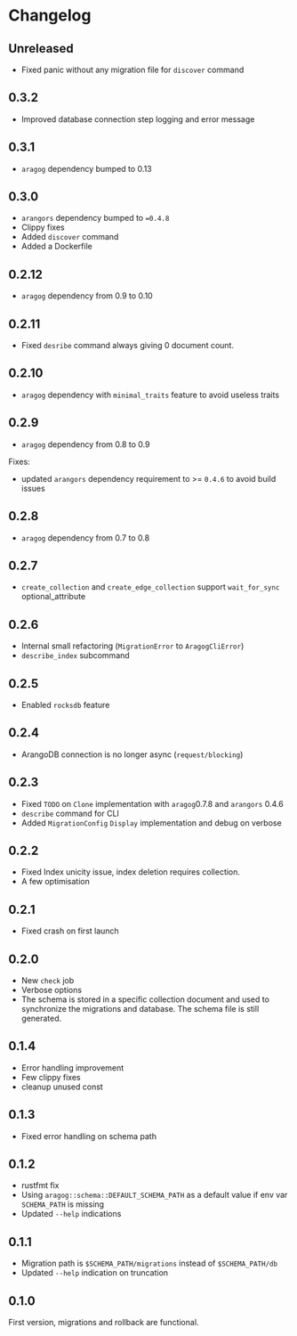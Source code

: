 # Changelog

## Unreleased

* Fixed panic without any migration file for `discover` command

## 0.3.2

* Improved database connection step logging and error message

## 0.3.1

* `aragog` dependency bumped to 0.13

## 0.3.0

* `arangors` dependency bumped to `=0.4.8`
* Clippy fixes
* Added `discover` command
* Added a Dockerfile

## 0.2.12

* `aragog` dependency from 0.9 to 0.10

## 0.2.11

* Fixed `desribe` command always giving 0 document count.

## 0.2.10

* `aragog` dependency with `minimal_traits` feature to avoid useless traits

## 0.2.9

* `aragog` dependency from 0.8 to 0.9

Fixes:
  
* updated `arangors` dependency requirement to >= `0.4.6` to avoid build issues

## 0.2.8

* `aragog` dependency from 0.7 to 0.8

## 0.2.7

* `create_collection` and `create_edge_collection` support `wait_for_sync` optional_attribute

## 0.2.6

* Internal small refactoring (`MigrationError` to `AragogCliError`)
* `describe_index` subcommand

## 0.2.5

* Enabled `rocksdb` feature

## 0.2.4

* ArangoDB connection is no longer async (`request/blocking`)

## 0.2.3

* Fixed `TODO` on `Clone` implementation with `aragog`0.7.8 and `arangors` 0.4.6
* `describe` command for CLI
* Added `MigrationConfig` `Display` implementation and debug on verbose

## 0.2.2

* Fixed Index unicity issue, index deletion requires collection.
* A few optimisation

## 0.2.1

* Fixed crash on first launch

## 0.2.0

* New `check` job
* Verbose options
* The schema is stored in a specific collection document and used to synchronize the migrations and database. The schema file is still generated.

## 0.1.4

* Error handling improvement
* Few clippy fixes
* cleanup unused const

## 0.1.3

* Fixed error handling on schema path

## 0.1.2

* rustfmt fix
* Using `aragog::schema::DEFAULT_SCHEMA_PATH` as a default value if env var `SCHEMA_PATH` is missing
* Updated `--help` indications

## 0.1.1

* Migration path is `$SCHEMA_PATH/migrations` instead of `$SCHEMA_PATH/db`
* Updated `--help` indication on truncation

## 0.1.0

First version, migrations and rollback are functional.